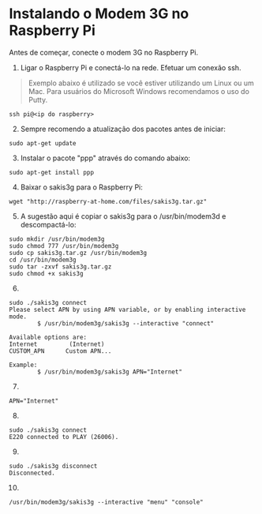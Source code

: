 # Instalando o Modem 3G no Raspberry Pi

Antes de começar, conecte o modem 3G no Raspberry Pi.

1. Ligar o Raspberry Pi e conectá-lo na rede. Efetuar um conexão ssh.

>Exemplo abaixo é utilizado se você estiver utilizando um Linux ou um Mac. Para usuários do Microsoft Windows recomendamos o uso do Putty.

```
ssh pi@<ip do raspberry>
```

2. Sempre recomendo a atualização dos pacotes antes de iniciar:

```
sudo apt-get update
```

3. Instalar o pacote "ppp" através do comando abaixo:

```
sudo apt-get install ppp
```

4. Baixar o sakis3g para o Raspberry Pi:

```
wget "http://raspberry-at-home.com/files/sakis3g.tar.gz"
```

5. A sugestão aqui é copiar o sakis3g para o /usr/bin/modem3d e descompactá-lo:

```
sudo mkdir /usr/bin/modem3g
sudo chmod 777 /usr/bin/modem3g
sudo cp sakis3g.tar.gz /usr/bin/modem3g
cd /usr/bin/modem3g
sudo tar -zxvf sakis3g.tar.gz
sudo chmod +x sakis3g
```

6.

```
sudo ./sakis3g connect
Please select APN by using APN variable, or by enabling interactive mode.
        $ /usr/bin/modem3g/sakis3g --interactive "connect"

Available options are:
Internet         (Internet)
CUSTOM_APN      Custom APN...

Example:
        $ /usr/bin/modem3g/sakis3g APN="Internet"
```

7.

```
APN="Internet"
```

8.

```
sudo ./sakis3g connect
E220 connected to PLAY (26006).
```

9.

```
sudo ./sakis3g disconnect
Disconnected.
```

10.

```
/usr/bin/modem3g/sakis3g --interactive "menu" "console"
```
